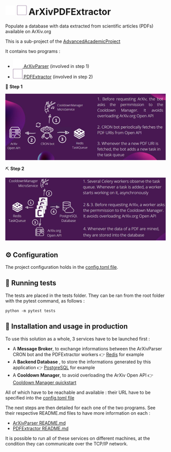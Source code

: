 # <img src="https://github.com/will-afs/AdvancedAcademicProject/blob/main/doc/ArXivParser.png" width="30"> <img src="https://github.com/will-afs/AdvancedAcademicProject/blob/main/doc/PDFExtractor.png" width="30"> ArXivPDFExtractor
Populate a database with data extracted from scientific articles (PDFs) available on ArXiv.org

This is a sub-project of the [AdvancedAcademicProject](https://github.com/will-afs/AdvancedAcademicProject/)

It contains two programs :

- [<img src="https://github.com/will-afs/AdvancedAcademicProject/blob/main/doc/ArXivParser.png" width="30"> ArXivParser](https://github.com/will-afs/ArXivPDFExtractor/src/ArXivParser) (involved in step 1)
- [<img src="https://github.com/will-afs/AdvancedAcademicProject/blob/main/doc/PDFExtractor.png" width="30"> PDFExtractor](https://github.com/will-afs/ArXivPDFExtractor/src/PDFExtractor) (involved in step 2)

🤖 **Step 1**

<img src="https://github.com/will-afs/AdvancedAcademicProject/blob/main/doc/Step%201.JPG" width="700">

⛏️ **Step 2**

<img src="https://github.com/will-afs/AdvancedAcademicProject/blob/main/doc/Step%202.JPG" width="700">

⚙️ Configuration
-----------------
The project configuration holds in the [config.toml file](https://github.com/will-afs/ArXivPDFExtractor/blob/main/settings/config.toml).

🧪 Running tests
-----------------
The tests are placed in the tests folder. They can be ran from the root folder with the pytest command, as follows :

    python -m pytest tests

🔽 Installation and usage in production
----------------------------------------
To use this solution as a whole, 3 services have to be launched first :
- A **Message Broker**, to exchange informations between the ArXivParser CRON bot and the PDFExtractor workers 👉 [Redis](https://redis.io/topics/quickstart) for example
- A **Backend Database** , to store the informations generated by this application 👉 [PostgreSQL](https://www.postgresql.org/docs/12/installation.html) for example
- A **Cooldown Manager**, to avoid overloading the ArXiv Open API 👉 [Cooldown Manager quickstart](https://github.com/will-afs/CooldownManager)

All of which have to be reachable and available : their URL have to be specified into the [config.toml file](https://github.com/will-afs/ArXivPDFExtractor/blob/main/settings/config.toml)

The next steps are then detailed for each one of the two programs.
See their respective README.md files to have more information on each :
- [ArXivParser README.md](https://github.com/will-afs/ArXivPDFExtractor/blob/main/src/arxivparser/README.md)
- [PDFExtractor README.md](https://github.com/will-afs/ArXivPDFExtractor/blob/main/src/pdfextractor/README.md)

It is possible to run all of these services on different machines, at the condition they can communicate over the TCP/IP network.
